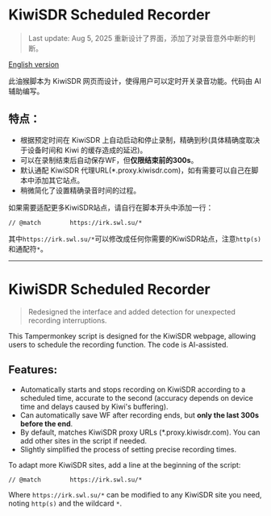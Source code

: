 # KiwiSDR Scheduled Recorder

> Last update: Aug 5, 2025
> 重新设计了界面，添加了对录音意外中断的判断。

[English version](#english)

此油猴脚本为 KiwiSDR 网页而设计，使得用户可以定时开关录音功能。代码由 AI 辅助编写。

## 特点：
- 根据预定时间在 KiwiSDR 上自动启动和停止录制，精确到秒(具体精确度取决于设备时间和 Kiwi 的缓存造成的延迟)。
- 可以在录制结束后自动保存WF，但**仅限结束前的300s**。
- 默认通配 KiwiSDR 代理URL(*.proxy.kiwisdr.com)，如有需要可以自己在脚本中添加其它站点。 
- 稍微简化了设置精确录音时间的过程。

如果需要适配更多KiwiSDR站点，请自行在脚本开头中添加一行：
```
// @match        https://irk.swl.su/*
```
其中`https://irk.swl.su/*`可以修改成任何你需要的KiwiSDR站点，注意`http(s)`和通配符`*`。

- - -
# KiwiSDR Scheduled Recorder

> Redesigned the interface and added detection for unexpected recording interruptions.

This Tampermonkey script is designed for the KiwiSDR webpage, allowing users to schedule the recording function. The code is AI-assisted.

## Features:
- Automatically starts and stops recording on KiwiSDR according to a scheduled time, accurate to the second (accuracy depends on device time and delays caused by Kiwi's buffering).
- Can automatically save WF after recording ends, but **only the last 300s before the end**.
- By default, matches KiwiSDR proxy URLs (*.proxy.kiwisdr.com). You can add other sites in the script if needed.
- Slightly simplified the process of setting precise recording times.

To adapt more KiwiSDR sites, add a line at the beginning of the script:
```
// @match        https://irk.swl.su/*
```
Where `https://irk.swl.su/*` can be modified to any KiwiSDR site you need, noting `http(s)` and the wildcard `*`.
